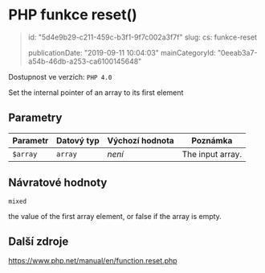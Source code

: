 PHP funkce reset()
==================

> id: "5d4e9b29-c211-459c-b3f1-9f7c002a3f7f"
> slug:
> 	cs: funkce-reset
>
> publicationDate: "2019-09-11 10:04:03"
> mainCategoryId: "0eeab3a7-a54b-46db-a253-ca6100145648"

Dostupnost ve verzích: `PHP 4.0`

Set the internal pointer of an array to its first element


Parametry
--------------

| Parametr | Datový typ | Výchozí hodnota | Poznámka |
|-----|-----|-----|-----|
| `$array` | `array` | *není* | The input array. |


Návratové hodnoty
----------------

`mixed`

the value of the first array element, or false if the array is
empty.

Další zdroje
------------

https://www.php.net/manual/en/function.reset.php
